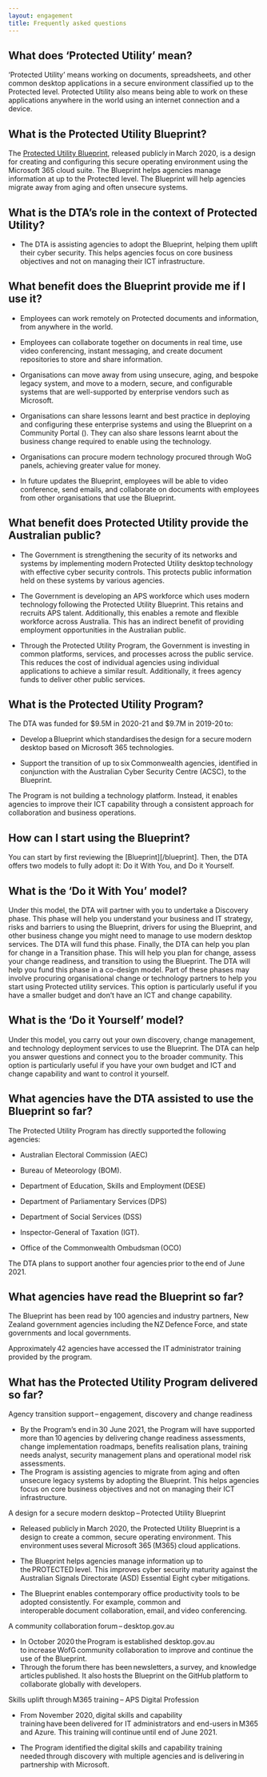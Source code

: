```yaml
--- 
layout: engagement 
title: Frequently asked questions
---
```


## What does ‘Protected Utility’ mean? 

‘Protected Utility’ means working on documents, spreadsheets, and other common desktop applications in a secure environment classified up to the Protected level. Protected Utility also means being able to work on these applications anywhere in the world using an internet connection and a device.  

## What is the Protected Utility Blueprint? 

The [Protected Utility Blueprint](/blueprint), released publicly in March 2020, is a design for creating and configuring this secure operating environment using the Microsoft 365 cloud suite. The Blueprint helps agencies manage information at up to the Protected level. The Blueprint will help agencies migrate away from aging and often unsecure systems.  

## What is the DTA’s role in the context of Protected Utility? 

* The DTA is assisting agencies to adopt the Blueprint, helping them uplift their cyber security. This helps agencies focus on core business objectives and not on managing their ICT infrastructure.  

## What benefit does the Blueprint provide me if I use it? 

* Employees can work remotely on Protected documents and information, from anywhere in the world. 

* Employees can collaborate together on documents in real time, use video conferencing, instant messaging, and create document repositories to store and share information.  

* Organisations can move away from using unsecure, aging, and bespoke legacy system, and move to a modern, secure, and configurable systems that are well-supported by enterprise vendors such as Microsoft.  

* Organisations can share lessons learnt and best practice in deploying and configuring these enterprise systems and using the Blueprint on a Community Portal (). They can also share lessons learnt about the business change required to enable using the technology.  

* Organisations can procure modern technology procured through WoG panels, achieving greater value for money.  

* In future updates the Blueprint, employees will be able to video conference, send emails, and collaborate on documents with employees from other organisations that use the Blueprint.  

## What benefit does Protected Utility provide the Australian public? 

* The Government is strengthening the security of its networks and systems by implementing modern Protected Utility desktop technology with effective cyber security controls. This protects public information held on these systems by various agencies.   

* The Government is developing an APS workforce which uses modern technology following the Protected Utility Blueprint. This retains and recruits APS talent. Additionally, this enables a remote and flexible workforce across Australia. This has an indirect benefit of providing employment opportunities in the Australian public.  

* Through the Protected Utility Program, the Government is investing in common platforms, services, and processes across the public service. This reduces the cost of individual agencies using individual applications to achieve a similar result. Additionally, it frees agency funds to deliver other public services.   

## What is the Protected Utility Program? 

The DTA was funded for $9.5M in 2020-21 and $9.7M in 2019-20 to:

* Develop a Blueprint which standardises the design for a secure modern desktop based on Microsoft 365 technologies.  

* Support the transition of up to six Commonwealth agencies, identified in conjunction with the Australian Cyber Security Centre (ACSC), to the Blueprint.    

The Program is not building a technology platform. Instead, it enables agencies to improve their ICT capability through a consistent approach for collaboration and business operations.    

## How can I start using the Blueprint? 

You can start by first reviewing the [Blueprint][/blueprint]. Then, the DTA offers two models to fully adopt it: Do it With You, and Do it Yourself.  

## What is the ‘Do it With You’ model? 

Under this model, the DTA will partner with you to undertake a Discovery phase. This phase will help you understand your business and IT strategy, risks and barriers to using the Blueprint, drivers for using the Blueprint, and other business change you might need to manage to use modern desktop services. The DTA will fund this phase. Finally, the DTA can help you plan for change in a Transition phase. This will help you plan for change, assess your change readiness, and transition to using the Blueprint. The DTA will help you fund this phase in a co-design model. Part of these phases may involve procuring organisational change or technology partners to help you start using Protected utility services. This option is particularly useful if you have a smaller budget and don’t have an ICT and change capability.  

## What is the ‘Do it Yourself’ model? 

Under this model, you carry out your own discovery, change management, and technology deployment services to use the Blueprint. The DTA can help you answer questions and connect you to the broader community. This option is particularly useful if you have your own budget and ICT and change capability and want to control it yourself.   

## What agencies have the DTA assisted to use the Blueprint so far? 

The Protected Utility Program has directly supported the following agencies:  

* Australian Electoral Commission (AEC)​  

* Bureau of Meteorology (BOM).

* Department of Education, Skills and Employment (DESE)​  

* Department of Parliamentary Services (DPS)​  

* Department of Social Services (DSS)​  

* Inspector-General of Taxation (IGT).

* Office of the Commonwealth Ombudsman (OCO)​  

The DTA plans to support another four agencies prior to the end of June 2021.  

## What agencies have read the Blueprint so far? 

The Blueprint has been read by 100 agencies and industry partners, New Zealand government agencies including the NZ Defence Force, and state governments and local governments.  

Approximately 42 agencies have accessed the IT administrator training provided by the program.  

## What has the Protected Utility Program delivered so far? 

Agency transition support – engagement, discovery and change readiness  

* By the Program’s end in 30 June 2021, the Program will have supported more than 10 agencies by delivering change readiness assessments, change implementation roadmaps, benefits realisation plans, training needs analyst, security management plans and operational model risk assessments. 
  
* The Program is assisting agencies to migrate from aging and often unsecure legacy systems by adopting the Blueprint. This helps agencies focus on core business objectives and not on managing their ICT infrastructure.  

A design for a secure modern desktop – Protected Utility Blueprint   

* Released publicly in March 2020, the Protected Utility Blueprint is a design to create a common, secure operating environment. This environment uses several Microsoft 365 (M365) cloud applications.   

* The Blueprint helps agencies manage information up to the PROTECTED level. This improves cyber security maturity against the Australian Signals Directorate (ASD) Essential Eight cyber mitigations.   

* The Blueprint enables contemporary office productivity tools to be adopted consistently. For example, common and interoperable document collaboration, email, and video conferencing.   

A community collaboration forum – desktop.gov.au  

* In October 2020 the Program is established desktop.gov.au to increase WofG community collaboration to improve and continue the use of the Blueprint.
   
* Through the forum there has been newsletters, a survey, and knowledge articles published. It also hosts the Blueprint on the GitHub platform to collaborate globally with developers.    

Skills uplift through M365 training – APS Digital Profession   

* From November 2020, digital skills and capability training have been delivered for IT administrators and end-users in M365 and Azure. This training will continue until end of June 2021.   

* The Program identified the digital skills and capability training needed through discovery with multiple agencies and is delivering in partnership with Microsoft.  
